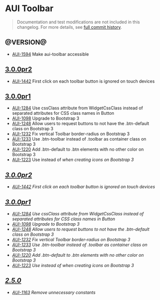 # AUI Toolbar

> Documentation and test modifications are not included in this changelog. For more details, see [full commit history](https://github.com/liferay/alloy-ui/commits/master/src/aui-toolbar).

## @VERSION@

* [AUI-1594](https://issues.liferay.com/browse/AUI-1594) Make aui-toolbar accessible

## [3.0.0pr2](https://github.com/liferay/alloy-ui/releases/tag/3.0.0pr2)

* [AUI-1442](https://issues.liferay.com/browse/AUI-1442) First click on each toolbar button is ignored on touch devices

## [3.0.0pr1](https://github.com/liferay/alloy-ui/releases/tag/3.0.0pr1)

* [AUI-1284](https://issues.liferay.com/browse/AUI-1284) Use cssClass attribute from WidgetCssClass instead of separated attributes for CSS class names in Button
* [AUI-1098](https://issues.liferay.com/browse/AUI-1098) Upgrade to Bootstrap 3
* [AUI-1248](https://issues.liferay.com/browse/AUI-1248) Allow users to request buttons to not have the .btn-default class on Bootstrap 3
* [AUI-1232](https://issues.liferay.com/browse/AUI-1232) Fix vertical Toolbar border-radius on Bootstrap 3
* [AUI-1233](https://issues.liferay.com/browse/AUI-1233) Use .btn-toolbar instead of .toolbar as container class on Bootstrap 3
* [AUI-1220](https://issues.liferay.com/browse/AUI-1220) Add .btn-default to .btn elements with no other color on Bootstrap 3
* [AUI-1223](https://issues.liferay.com/browse/AUI-1223) Use <span> instead of <i> when creating icons on Bootstrap 3

## [3.0.0pr2](https://github.com/liferay/alloy-ui/releases/tag/3.0.0pr2)

* [AUI-1442](https://issues.liferay.com/browse/AUI-1442) First click on each toolbar button is ignored on touch devices

## [3.0.0pr1](https://github.com/liferay/alloy-ui/releases/tag/3.0.0pr1)

* [AUI-1284](https://issues.liferay.com/browse/AUI-1284) Use cssClass attribute from WidgetCssClass instead of separated attributes for CSS class names in Button
* [AUI-1098](https://issues.liferay.com/browse/AUI-1098) Upgrade to Bootstrap 3
* [AUI-1248](https://issues.liferay.com/browse/AUI-1248) Allow users to request buttons to not have the .btn-default class on Bootstrap 3
* [AUI-1232](https://issues.liferay.com/browse/AUI-1232) Fix vertical Toolbar border-radius on Bootstrap 3
* [AUI-1233](https://issues.liferay.com/browse/AUI-1233) Use .btn-toolbar instead of .toolbar as container class on Bootstrap 3
* [AUI-1220](https://issues.liferay.com/browse/AUI-1220) Add .btn-default to .btn elements with no other color on Bootstrap 3
* [AUI-1223](https://issues.liferay.com/browse/AUI-1223) Use <span> instead of <i> when creating icons on Bootstrap 3

## [2.5.0](https://github.com/liferay/alloy-ui/releases/tag/2.5.0)

* [AUI-1163](https://issues.liferay.com/browse/AUI-1163) Remove unnecessary constants